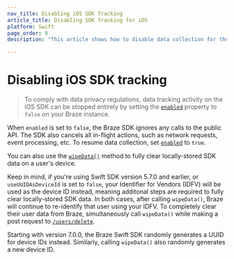 ```yaml
---
nav_title: Disabling iOS SDK Tracking
article_title: Disabling SDK Tracking for iOS
platform: Swift
page_order: 8
description: "This article shows how to disable data collection for the Swift SDK."

---
```


# Disabling iOS SDK tracking

> To comply with data privacy regulations, data tracking activity on the iOS SDK can be stopped entirely by setting the [`enabled`](https://braze-inc.github.io/braze-swift-sdk/documentation/brazekit/braze/enabled) property to `false` on your Braze instance. 

When `enabled` is set to `false`, the Braze SDK ignores any calls to the public API. The SDK also cancels all in-flight actions, such as network requests, event processing, etc. To resume data collection, set [`enabled`](https://braze-inc.github.io/braze-swift-sdk/documentation/brazekit/braze/enabled/) to `true`.

You can also use the [`wipeData()`](https://braze-inc.github.io/braze-swift-sdk/documentation/brazekit/braze/wipedata()) method to fully clear locally-stored SDK data on a user's device.

Keep in mind, if you're using Swift SDK version 5.7.0 and earlier, or `useUUIDAsDeviceId` is set to `false`, your Identifier for Vendors (IDFV) will be used as the device ID instead, meaning additonal steps are required to fully clear locally-stored SDK data. In both cases, after calling `wipeData()`, Braze will continue to re-identify that user using your IDFV. To completely clear their user data from Braze, simultaneously call `wipeData()` while making a post request to [`/users/delete`]({{site.baseurl}}/api/endpoints/user_data/post_user_delete/).

Starting with version 7.0.0, the Braze Swift SDK randomly generates a UUID for device IDs instead. Similarly, calling `wipeData()` also randomly generates a new device ID.
